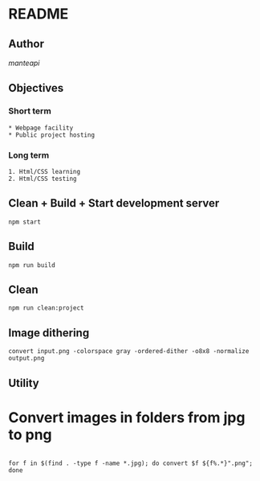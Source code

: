 README
======

Author
----------
*manteapi*

Objectives
----------

### Short term
    * Webpage facility
    * Public project hosting

### Long term

    1. Html/CSS learning
    2. Html/CSS testing

Clean + Build + Start development server
----------------------------------------

<pre><code>npm start</code></pre>

Build
-----

<pre><code>npm run build</code></pre>

Clean
-----

<pre><code>npm run clean:project</code></pre>

Image dithering
---------------

<pre><code>convert input.png -colorspace gray -ordered-dither -o8x8 -normalize output.png</code></pre>

Utility
-------

# Convert images in folders from jpg to png

<pre><code>
for f in $(find . -type f -name *.jpg); do convert $f ${f%.*}".png"; done
</code></pre>
